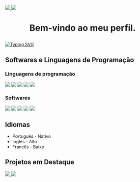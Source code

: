 <p align=”center”>
<a href=https://www.linkedin.com/in/wandersongasco/>
<img src=https://img.shields.io/badge/LinkedIn-blue?style=flat&logo=linkedin&labelColor=blue>
</a>
<a href=https://play.google.com/store/apps/dev?id=7872226918614774265 />
<img src=https://img.shields.io/badge/PlayStore-red?style=flat&logo=googleplay&labelColor=red>
</a>
</p>

# <p align="center"> Bem-vindo ao meu perfil. <p/>

[![Typing SVG](https://readme-typing-svg.herokuapp.com?color=%23FF01F1&size=32&center=true&vCenter=true&width=1000&height=40&lines=Gamedev%3A+Ultraviolet+Studio)](https://git.io/typing-svg)

## Softwares e Linguagens de Programação
### Linguagens de programação

<p>
<img src=https://img.shields.io/badge/Python-1d4364?logo=python&logoColor=white>
<img src=https://img.shields.io/badge/C%20-00599c?logo=c&logoColor=white>
<img src=https://img.shields.io/badge/C%23-68217a?logo=cSharp&logoColor=white>
<img src=https://img.shields.io/badge/Java-ec2025?logo=java&logoColor=white>
<img src=https://img.shields.io/badge/C++%20-004482?logo=c%2B%2B&logoColor=white>
</p>

### Softwares

<p>
<img src=https://img.shields.io/badge/Unity-15191c?logo=unity&logoColor=white>
<img src=https://img.shields.io/badge/Photoshop-001e36?logo=adobephotoshop&logoColor=white>
<img src=https://img.shields.io/badge/Blender-ea7600?logo=blender&logoColor=white>
<img src=https://img.shields.io/badge/Illustrator-330000?logo=adobeillustrator&logoColor=white>
<img src=https://img.shields.io/badge/Premiere-2a0034?logo=adobepremierepro&logoColor=white>
</p>

## Idiomas

* Português - Nativo
* Inglês - Alto
* Francês - Baixo

## Projetos em Destaque

<p>
<a href=https://github.com/WandersonKnight/Occupy-Worlds/>
<img src=https://img.shields.io/badge/Occupy%20Worlds:%20Mobile%20Game-C63401?style=flat-square>
<a href=https://github.com/WandersonKnight/League-Quick-Data/>
<img src=https://img.shields.io/badge/League%20Quick%20Data-14555b?style=flat-square>
</a>
</p>
